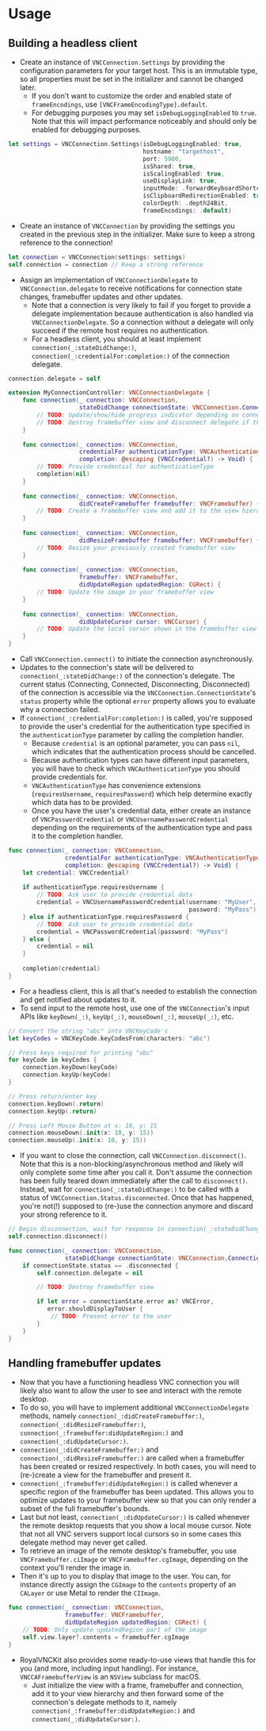 # Usage

## Building a headless client
- Create an instance of `VNCConnection.Settings` by providing the configuration parameters for your target host. This is an immutable type, so all properties must be set in the initializer and cannot be changed later.
    - If you don't want to customize the order and enabled state of `frameEncodings`, use `[VNCFrameEncodingType].default`.
    - For debugging purposes you may set `isDebugLoggingEnabled` to `true`. Note that this will impact performance noticeably and should only be enabled for debugging purposes.
```swift
let settings = VNCConnection.Settings(isDebugLoggingEnabled: true,
                                      hostname: "targethost",
                                      port: 5900,
                                      isShared: true,
                                      isScalingEnabled: true,
                                      useDisplayLink: true,
                                      inputMode: .forwardKeyboardShortcutsEvenIfInUseLocally,
                                      isClipboardRedirectionEnabled: true,
                                      colorDepth: .depth24Bit,
                                      frameEncodings: .default)
```
- Create an instance of `VNCConnection` by providing the settings you created in the previous step in the initializer. Make sure to keep a strong reference to the connection!
```swift
let connection = VNCConnection(settings: settings)
self.connection = connection // Keep a strong reference
```
- Assign an implementation of `VNCConnectionDelegate` to `VNCConnection.delegate` to receive notifications for connection state changes, framebuffer updates and other updates.
    - Note that a connection is very likely to fail if you forget to provide a delegate implementation because authentication is also handled via `VNCConnectionDelegate`. So a connection without a delegate will only succeed if the remote host requires no authentication.
    - For a headless client, you should at least implement `connection(_:stateDidChange:)`, `connection(_:credentialFor:completion:)` of the connection delegate.
```swift
connection.delegate = self

extension MyConnectionController: VNCConnectionDelegate {
    func connection(_ connection: VNCConnection,
                    stateDidChange connectionState: VNCConnection.ConnectionState) {
        // TODO: Update/show/hide progress indicator depending on connectionState.status
        // TODO: Destroy framebuffer view and disconnect delegate if the connection was closed
    }
    
    func connection(_ connection: VNCConnection,
                    credentialFor authenticationType: VNCAuthenticationType,
                    completion: @escaping (VNCCredential?) -> Void) {
        // TODO: Provide credential for authenticationType
        completion(nil)
    }
    
    func connection(_ connection: VNCConnection,
                    didCreateFramebuffer framebuffer: VNCFramebuffer) {
        // TODO: Create a framebuffer view and add it to the view hierarchy
    }
    
    func connection(_ connection: VNCConnection,
                    didResizeFramebuffer framebuffer: VNCFramebuffer) {
        // TODO: Resize your previously created framebuffer view
    }
    
    func connection(_ connection: VNCConnection,
                    framebuffer: VNCFramebuffer,
                    didUpdateRegion updatedRegion: CGRect) {
        // TODO: Update the image in your framebuffer view
    }
    
    func connection(_ connection: VNCConnection,
                    didUpdateCursor cursor: VNCCursor) {
        // TODO: Update the local cursor shown in the framebuffer view
    }
}
```
- Call `VNCConnection.connect()` to initiate the connection asynchronously.
- Updates to the connection's state will be delivered to `connection(_:stateDidChange:)` of the connection's delegate. The current status (Connecting, Connected, Disconnecting, Disconnected) of the connection is accessible via the `VNCConnection.ConnectionState`'s `status` property while the optional `error` property allows you to evaluate why a connection failed.
- If `connection(_:credentialFor:completion:)` is called, you're supposed to provide the user's credential for the authentication type specified in the `authenticationType` parameter by calling the completion handler.
    - Because `credential` is an optional parameter, you can pass `nil`, which indicates that the authentication process should be cancelled.
    - Because authentication types can have different input parameters, you will have to check which `VNCAuthenticationType` you should provide credentials for.
    - `VNCAuthenticationType` has convenience extensions (`requiresUsername`, `requiresPassword`) which help determine exactly which data has to be provided.
    - Once you have the user's credential data, either create an instance of `VNCPasswordCredential` or `VNCUsernamePasswordCredential` depending on the requirements of the authentication type and pass it to the completion handler.
```swift
func connection(_ connection: VNCConnection,
                credentialFor authenticationType: VNCAuthenticationType,
                completion: @escaping (VNCCredential?) -> Void) {
    let credential: VNCCredential?
    
    if authenticationType.requiresUsername {
        // TODO: Ask user to provide credential data
        credential = VNCUsernamePasswordCredential(username: "MyUser",
                                                   password: "MyPass")
    } else if authenticationType.requiresPassword {
        // TODO: Ask user to provide credential data
        credential = VNCPasswordCredential(password: "MyPass")
    } else {
        credential = nil
    }
    
    completion(credential)
}
```
- For a headless client, this is all that's needed to establish the connection and get notified about updates to it.
- To send input to the remote host, use one of the `VNCConnection`'s input APIs like `keyDown(_:)`, `keyUp(_:)`, `mouseDown(_:)`, `mouseUp(_:)`, etc.
```swift
// Convert the string "abc" into VNCKeyCode's
let keyCodes = VNCKeyCode.keyCodesFrom(characters: "abc")

// Press keys required for printing "abc"
for keyCode in keyCodes {
    connection.keyDown(keyCode)
    connection.keyUp(keyCode)
}

// Press return/enter key
connection.keyDown(.return)
connection.keyUp(.return)

// Press Left Mouse Button at x: 10, y: 15
connection.mouseDown(.init(x: 10, y: 15))
connection.mouseUp(.init(x: 10, y: 15))
```
- If you want to close the connection, call `VNCConnection.disconnect()`. Note that this is a non-blocking/asynchronous method and likely will only complete some time after you call it. Don't assume the connection has been fully teared down immediately after the call to `disconnect()`. Instead, wait for `connection(_:stateDidChange:)` to be called with a status of `VNCConnection.Status.disconnected`. Once that has happened, you're not(!) supposed to (re-)use the connection anymore and discard your strong reference to it.
```swift
// Begin disconnection, wait for response in connection(_:stateDidChange:)
self.connection.disconnect()

func connection(_ connection: VNCConnection,
                stateDidChange connectionState: VNCConnection.ConnectionState) {
    if connectionState.status == .disconnected {
        self.connection.delegate = nil

        // TODO: Destroy framebuffer view

        if let error = connectionState.error as? VNCError,
           error.shouldDisplayToUser {
            // TODO: Present error to the user
        }
    }
}
```

## Handling framebuffer updates
- Now that you have a functioning headless VNC connection you will likely also want to allow the user to see and interact with the remote desktop.
- To do so, you will have to implement additional `VNCConnectionDelegate` methods, namely `connection(_:didCreateFramebuffer:)`, `connection(_:didResizeFramebuffer:)`, `connection(_:framebuffer:didUpdateRegion:)` and `connection(_:didUpdateCursor:)`.
- `connection(_:didCreateFramebuffer:)` and `connection(_:didResizeFramebuffer:)` are called when a framebuffer has been created or resized respectively. In both cases, you will need to (re-)create a view for the framebuffer and present it.
- `connection(_:framebuffer:didUpdateRegion:)` is called whenever a specific region of the framebuffer has been updated. This allows you to optimize updates to your framebuffer view so that you can only render a subset of the full framebuffer's bounds.
- Last but not least, `connection(_:didUpdateCursor:)` is called whenever the remote desktop requests that you show a local mouse cursor. Note that not all VNC servers support local cursors so in some cases this delegate method may never get called.
- To retrieve an image of the remote desktop's framebuffer, you use `VNCFramebuffer.ciImage` or `VNCFramebuffer.cgImage`, depending on the context you'll render the image in.
- Then it's up to you to display that image to the user. You can, for instance directly assign the `CGImage` to the `contents` property of an `CALayer` or use Metal to render the `CIImage`.
```swift
func connection(_ connection: VNCConnection,
                framebuffer: VNCFramebuffer,
                didUpdateRegion updatedRegion: CGRect) {
    // TODO: Only update updatedRegion part of the image
    self.view.layer?.contents = framebuffer.cgImage
}
```
- RoyalVNCKit also provides some ready-to-use views that handle this for you (and more, including input handling). For instance, `VNCCAFramebufferView` is an `NSView` subclass for macOS.
    - Just initialize the view with a frame, framebuffer and connection, add it to your view hierarchy and then forward some of the connection's delegate methods to it, namely `connection(_:framebuffer:didUpdateRegion:)` and `connection(_:didUpdateCursor:)`.
